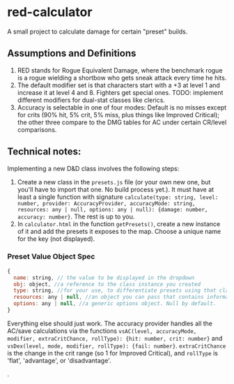 # red-calculator

A small project to calculate damage for certain "preset" builds.

## Assumptions and Definitions
1. RED stands for Rogue Equivalent Damage, where the benchmark rogue is a rogue wielding a shortbow who gets sneak attack every time he hits.
2. The default modifier set is that characters start with a +3 at level 1 and increase it at level 4 and 8. Fighters get special ones. TODO: implement different modifiers for dual-stat classes like clerics.
3. Accuracy is selectable in one of four modes: Default is no misses except for crits (90% hit, 5% crit, 5% miss, plus things like Improved Critical); the other three compare to the DMG tables for AC under certain CR/level comparisons.

## Technical notes:
Implementing a new D&D class involves the following steps:
1. Create a new class in the `presets.js` file (or your own new one, but you'll have to import that one. No build process yet.). It must have at least a single function with signature `calculate(type: string, level: number, provider: AccuracyProvider, accuracyMode: string, resources: any | null, options: any | null): {damage: number, accuracy: number}`. The rest is up to you.
2. In `calculator.html` in the function `getPresets()`, create a new instance of it and add the presets it exposes to the map. Choose a unique name for the key (not displayed).

### Preset Value Object Spec
```js
{
  name: string, // the value to be displayed in the dropdown
  obj: object, //a reference to the class instance you created
  type: string, //for your use, to differentiate presets using that class.
  resources: any | null, //an object you can pass that contains information about the resource expenditure parameters. Null by default.
  options: any | null, //a generic options object. Null by default.
}
```

Everything else should just work. The accuracy provider handles all the AC/save calculations via the functions `vsAC(level, accuracyMode, modifier, extraCritChance, rollType): {hit: number, crit: number}` and `vsDex(level, mode, modifier, rollType): {fail: number}`. `extraCritChance` is the change in the crit range (so 1 for Improved Critical), and `rollType` is 'flat', 'advantage', or 'disadvantage'. 

. 
